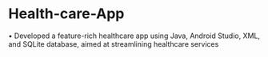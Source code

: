 # Health-care-App
• Developed a feature-rich healthcare app using Java, Android Studio, XML, and SQLite database, aimed at streamlining healthcare services
